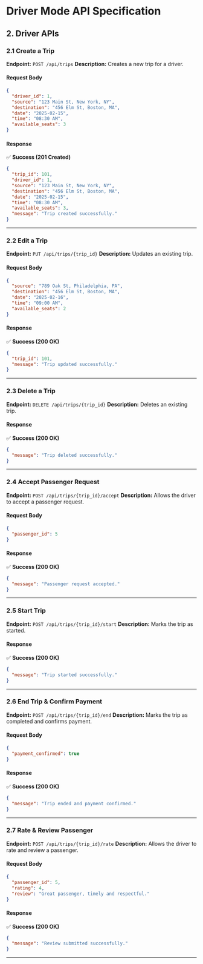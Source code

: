 
# Driver Mode API Specification

## **2. Driver APIs**
### **2.1 Create a Trip**
**Endpoint:** `POST /api/trips`
**Description:** Creates a new trip for a driver.

#### **Request Body**
```json
{
  "driver_id": 1,
  "source": "123 Main St, New York, NY",
  "destination": "456 Elm St, Boston, MA",
  "date": "2025-02-15",
  "time": "08:30 AM",
  "available_seats": 3
}
```

#### **Response**
✅ **Success (201 Created)**
```json
{
  "trip_id": 101,
  "driver_id": 1,
  "source": "123 Main St, New York, NY",
  "destination": "456 Elm St, Boston, MA",
  "date": "2025-02-15",
  "time": "08:30 AM",
  "available_seats": 3,
  "message": "Trip created successfully."
}
```

---

### **2.2 Edit a Trip**
**Endpoint:** `PUT /api/trips/{trip_id}`
**Description:** Updates an existing trip.

#### **Request Body**
```json
{
  "source": "789 Oak St, Philadelphia, PA",
  "destination": "456 Elm St, Boston, MA",
  "date": "2025-02-16",
  "time": "09:00 AM",
  "available_seats": 2
}
```

#### **Response**
✅ **Success (200 OK)**
```json
{
  "trip_id": 101,
  "message": "Trip updated successfully."
}
```

---

### **2.3 Delete a Trip**
**Endpoint:** `DELETE /api/trips/{trip_id}`
**Description:** Deletes an existing trip.

#### **Response**
✅ **Success (200 OK)**
```json
{
  "message": "Trip deleted successfully."
}
```

---

### **2.4 Accept Passenger Request**
**Endpoint:** `POST /api/trips/{trip_id}/accept`
**Description:** Allows the driver to accept a passenger request.

#### **Request Body**
```json
{
  "passenger_id": 5
}
```

#### **Response**
✅ **Success (200 OK)**
```json
{
  "message": "Passenger request accepted."
}
```

---

### **2.5 Start Trip**
**Endpoint:** `POST /api/trips/{trip_id}/start`
**Description:** Marks the trip as started.

#### **Response**
✅ **Success (200 OK)**
```json
{
  "message": "Trip started successfully."
}
```

---

### **2.6 End Trip & Confirm Payment**
**Endpoint:** `POST /api/trips/{trip_id}/end`
**Description:** Marks the trip as completed and confirms payment.

#### **Request Body**
```json
{
  "payment_confirmed": true
}
```

#### **Response**
✅ **Success (200 OK)**
```json
{
  "message": "Trip ended and payment confirmed."
}
```

---

### **2.7 Rate & Review Passenger**
**Endpoint:** `POST /api/trips/{trip_id}/rate`
**Description:** Allows the driver to rate and review a passenger.

#### **Request Body**
```json
{
  "passenger_id": 5,
  "rating": 4,
  "review": "Great passenger, timely and respectful."
}
```

#### **Response**
✅ **Success (200 OK)**
```json
{
  "message": "Review submitted successfully."
}
```

---

